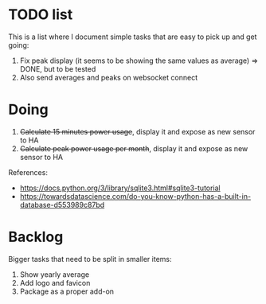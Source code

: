 # TODO list

This is a list where I document simple tasks that are easy to pick up and get going:

1. Fix peak display (it seems to be showing the same values as average) => DONE, but to be tested
2. Also send averages and peaks on websocket connect 

# Doing

1. ~~Calculate 15 minutes power usage~~, display it and expose as new sensor to HA
2. ~~Calculate peak power usage per month~~, display it and expose as new sensor to HA

References:
* https://docs.python.org/3/library/sqlite3.html#sqlite3-tutorial
* https://towardsdatascience.com/do-you-know-python-has-a-built-in-database-d553989c87bd


# Backlog

Bigger tasks that need to be split in smaller items:

1. Show yearly average
2. Add logo and favicon
3. Package as a proper add-on
